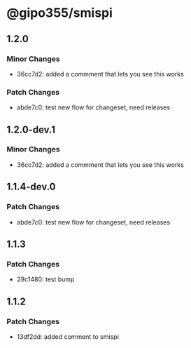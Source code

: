 # @gipo355/smispi

## 1.2.0

### Minor Changes

- 36cc7d2: added a commment that lets you see this works

### Patch Changes

- abde7c0: test new flow for changeset, need releases

## 1.2.0-dev.1

### Minor Changes

- 36cc7d2: added a commment that lets you see this works

## 1.1.4-dev.0

### Patch Changes

- abde7c0: test new flow for changeset, need releases

## 1.1.3

### Patch Changes

- 29c1480: test bump

## 1.1.2

### Patch Changes

- 13df2dd: added comment to smispi
